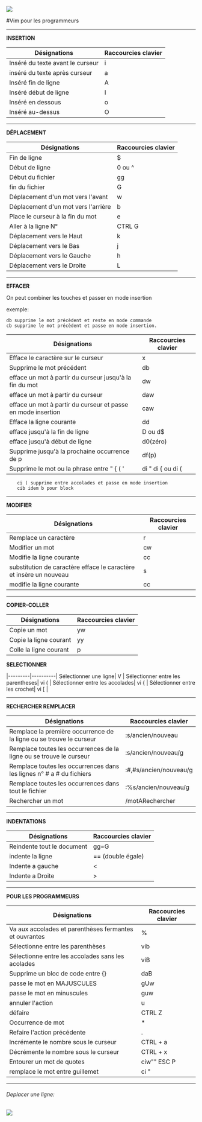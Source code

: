 ![](te%CC%81le%CC%81chargement%202.png)



#Vim pour les programmeurs

---- 

**INSERTION**

Désignations | Raccourcies clavier | 
|--------------|-----------|
 Inséré du texte avant le curseur | i | 
 inséré du texte après curseur | a | 
 Inséré fin de ligne|A
 Inséré début de ligne|I
 Inséré en dessous | o | 
 Inséré au-dessus|O

---- 
**DÉPLACEMENT**



Désignations | Raccourcies clavier | 
|---------|----------|
 Fin de ligne | $| 
 Début de ligne |0 ou ^|
 Début du fichier | gg | 
 fin du fichier|G| 
Déplacement d'un mot vers l'avant|w| 
  Déplacement d'un mot vers l'arrière|b|
 Place le curseur à la fin du mot|e|
 Aller à la ligne N°|CTRL G|
 Déplacement vers le Haut|k|
 Déplacement vers le Bas|j|
 Déplacement vers le Gauche|h|
 Déplacement vers le Droite|L|
 
---- 
**EFFACER**


On peut combiner les touches et passer en mode insertion

exemple:

    db supprime le mot précèdent et reste en mode commande
    cb supprime le mot précèdent et passe en mode insertion.


Désignations | Raccourcies clavier | 
|---------|----------|
Efface le caractère sur le curseur | x | 
Supprime le mot précédent |db| 
efface un mot à partir du curseur jusqu'à la fin du mot | dw| 
efface un mot à partir du curseur | daw| 
efface un mot à partir du curseur et passe en mode insertion | caw| 
Efface la ligne courante | dd | 
efface jusqu'à la fin de ligne|D ou d$
efface jusqu'à début de ligne|d0(zéro) 
Supprime jusqu'à la prochaine occurrence de p|df(p)
Supprime le mot ou la phrase entre " { ( ' |di " di { ou di (

		ci ( supprime entre accolades et passe en mode insertion
		cib idem b pour block

---- 

 **MODIFIER**



Désignations | Raccourcies clavier | 
|---------|----------|
 Remplace un caractère| r | 
 Modifier un mot | cw| 
 Modifie la ligne courante | cc |
substitution de caractère efface le caractère et insère un nouveau | s |
 modifie la ligne courante | cc |




---- 

 **COPIER-COLLER**

Désignations | Raccourcies clavier | 
|---------|----------|
Copie un mot| yw | 
Copie la ligne courant | yy| 
Colle la ligne courant | p | 
 
 **SELECTIONNER**
 
|---------|----------|
Sélectionner une ligne| V | 
Sélectionner entre les parentheses| vi ( |
Sélectionner entre les accolades| vi { |
Sélectionner entre les crochet| vi [ |


---

 **RECHERCHER REMPLACER**

Désignations | Raccourcies clavier | 
|---------|----------|
Remplace la première occurrence de la ligne ou se trouve le curseur|:s/ancien/nouveau | 
Remplace toutes les occurrences de la ligne ou se trouve le curseur|:s/ancien/nouveau/g | 
Remplace toutes les occurrences dans les lignes n° # a # du fichiers|:#,#s/ancien/nouveau/g | 
Remplace toutes les occurrences dans tout le fichier|:%s/ancien/nouveau/g | 
Rechercher un mot| /motARechercher |

---- 

 **INDENTATIONS**

Désignations | Raccourcies clavier | 
|---------|----------|
Reindente tout le document|gg=G
indente la ligne|== (double égale) 
Indente a gauche| < 
Indente a Droite| > 

-------------------

 **POUR LES PROGRAMMEURS**

Désignations | Raccourcies clavier | 
|---------|----------|
Va aux accolades et parenthèses fermantes et ouvrantes |%
Sélectionne entre les parenthèses|vib 
Sélectionne entre les accolades sans les acolades|viB 
Supprime un bloc de code entre {}|daB 
passe le mot en MAJUSCULES|gUw 
passe le mot en minuscules|guw 
annuler l'action|u  
défaire|CTRL Z  
Occurrence de mot|*  
Refaire l'action précédente|.  
Incrémente le nombre sous le curseur|CTRL + a  
Décrémente le nombre sous le curseur|CTRL + x  
Entourer un mot de quotes|ciw"" ESC P 
remplace le mot entre guillemet | ci "

---

###### Deplacer une ligne:

![](deplaceLigne%202.gif)


